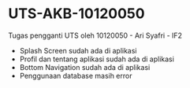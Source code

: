 # UTS-AKB-10120050
Tugas pengganti UTS oleh 10120050 - Ari Syafri - IF2

- Splash Screen sudah ada di aplikasi
- Profil dan tentang aplikasi sudah ada di aplikasi
- Bottom Navigation sudah ada di aplikasi
- Penggunaan database masih error
